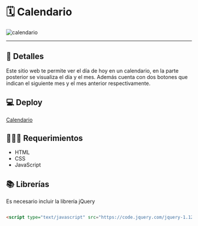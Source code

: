 <h1>🗓️ Calendario</h1>

![calendario](https://github.com/user-attachments/assets/58ab3885-d3ff-462f-96f6-6271e9ff25e7)
<hr>
<h2>📝 Detalles</h2>
Este sitio web te permite ver el día de hoy en un calendario, en la parte posterior se visualiza el día y el mes. Además cuenta con dos botones que indican el siguiente mes y el mes anterior respectivamente.
<h2>💻 Deploy</h2>

[Calendario](https://calendario-angel.netlify.app)

<h2>👨🏻‍💻 Requerimientos</h2>
<ul>
  <li>HTML</li>
  <li>CSS</li>
  <li>JavaScript</li>
</ul>

<h2>📚 Librerías</h2>
Es necesario incluir la librería jQuery

```html

<script type="text/javascript" src="https://code.jquery.com/jquery-1.12.3.min.js"></script>
